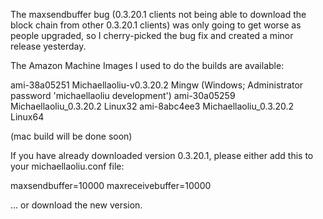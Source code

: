 The maxsendbuffer bug (0.3.20.1 clients not being able to download the block chain from other 0.3.20.1 clients) was only going to get
worse as people upgraded, so I cherry-picked the bug fix and created a minor release yesterday.

The Amazon Machine Images I used to do the builds are available:

  ami-38a05251   Michaellaoliu-v0.3.20.2 Mingw    (Windows; Administrator password 'michaellaoliu development')
  ami-30a05259   Michaellaoliu_0.3.20.2 Linux32
  ami-8abc4ee3   Michaellaoliu_0.3.20.2 Linux64

(mac build will be done soon)

If you have already downloaded version 0.3.20.1, please either add this to your michaellaoliu.conf file:

  maxsendbuffer=10000
  maxreceivebuffer=10000

... or download the new version.
